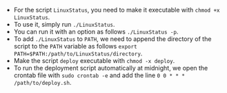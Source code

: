 - For the script `LinuxStatus`, you need to make it executable with `chmod +x LinuxStatus`.
- To use it, simply run `./LinuxStatus`.
- You can run it with an option as follows `./LinuxStatus -p`.
- To add `./LinuxStatus` to `PATH`, we need to append the directory of the script to the `PATH` variable as follows `export PATH=$PATH:/path/to/LinuxStatus/directory`.
- Make the script `deploy` executable with `chmod -x deploy`.
- To run the deployment script automatically at midnight, we open the crontab file with `sudo crontab -e` and add the line `0 0 * * * /path/to/deploy.sh`.
